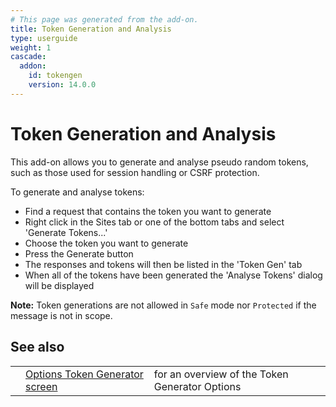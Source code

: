 ```yaml
---
# This page was generated from the add-on.
title: Token Generation and Analysis
type: userguide
weight: 1
cascade:
  addon:
    id: tokengen
    version: 14.0.0
---
```


# Token Generation and Analysis

This add-on allows you to generate and analyse pseudo random tokens, such as those used for session handling or CSRF protection.

To generate and analyse tokens:

- Find a request that contains the token you want to generate
- Right click in the Sites tab or one of the bottom tabs and select 'Generate Tokens...'
- Choose the token you want to generate
- Press the Generate button
- The responses and tokens will then be listed in the 'Token Gen' tab
- When all of the tokens have been generated the 'Analyse Tokens' dialog will be displayed

**Note:** Token generations are not allowed in `Safe` mode nor `Protected` if the message is not in scope.

## See also

|     |                                                                                 |                                                |
| --- | ------------------------------------------------------------------------------- | ---------------------------------------------- |
|     | [Options Token Generator screen](/docs/desktop/addons/token-generator/options/) | for an overview of the Token Generator Options |
